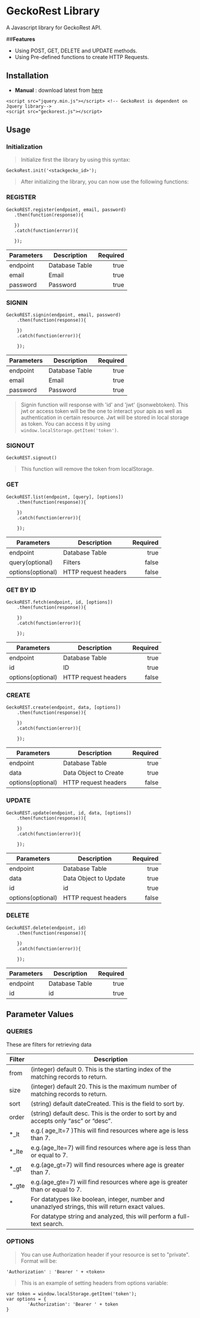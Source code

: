 # **GeckoRest Library**

A Javascript library for GeckoRest API. 
            
##**Features**

* Using POST, GET, DELETE and UPDATE methods.
* Using Pre-defined functions to create HTTP Requests.

## **Installation**
* **Manual** : download latest from <a href="google.com">here</a>

```    
<script src="jquery.min.js"></script> <!-- GeckoRest is dependent on Jquery library-->
<script src="geckorest.js"></script> 
```

## **Usage**

### **Initialization**

>Initialize first the library by using this syntax:
   
```
GeckoRest.init('<stackgecko_id>');
```

>After initializing the library, you can now use the following functions:

### REGISTER
   
```
GeckoREST.register(endpoint, email, password)
   .then(function(response)){
   
   })
   .catch(function(error)){
   
   });
````

| Parameters       | Description       | Required |
| -----------------|-------------------|---------:|
| endpoint         | Database Table    |true      | 
| email            | Email             |true      |
| password         | Password          |true      |
  
  
### SIGNIN

```
GeckoREST.signin(endpoint, email, password)
    .then(function(response)){
   
    })
    .catch(function(error)){
    
    });
```
| Parameters       | Description       | Required |
| -----------------|-------------------|---------:|
| endpoint         | Database Table    |true      | 
| email            | Email             |true      |
| password         | Password          |true      |

>
>Signin function will response with 'id' and 'jwt' (jsonwebtoken). This jwt or access token will be the one to interact your apis as well as authentication in certain resource. Jwt will be stored in local storage as token. You can access it by using `window.localStorage.getItem('token')`.
>

### SIGNOUT

```
GeckoREST.signout()
```
>
>This function will remove the token from localStorage.
>


### GET
```
GeckoREST.list(endpoint, [query], [options])
    .then(function(response)){
 
    })
    .catch(function(error)){
  
    });
```

| Parameters       | Description         | Required |
| -----------------|---------------------|---------:|
| endpoint         | Database Table      |true      | 
| query(optional)  | Filters             |false     |
| options(optional)| HTTP request headers|false     |

### GET BY ID

```
GeckoREST.fetch(endpoint, id, [options])
    .then(function(response)){
    
    })
    .catch(function(error)){
    
    });
```

| Parameters       | Description         | Required |
| -----------------|---------------------|---------:|
| endpoint         | Database Table      |true      | 
| id               | ID                  |true      |
| options(optional)| HTTP request headers|false     |

### CREATE

```
GeckoREST.create(endpoint, data, [options])
    .then(function(response)){
 
    })
    .catch(function(error)){
    
    });
```

| Parameters       | Description          | Required |
| -----------------|----------------------|---------:|
| endpoint         | Database Table       |true      | 
| data             | Data Object to Create|true      |
| options(optional)| HTTP request headers |false     |

### UPDATE

```
GeckoREST.update(endpoint, id, data, [options])
    .then(function(response)){

    })
    .catch(function(error)){

    });
```

| Parameters       | Description          | Required |
| -----------------|----------------------|---------:|
| endpoint         | Database Table       |true      | 
| data             | Data Object to Update|true      |
| id               | id                   |true      |
| options(optional)| HTTP request headers |false     |

### DELETE

```
GeckoREST.delete(endpoint, id)
    .then(function(response)){

    })
    .catch(function(error)){

    });
```

| Parameters       | Description          | Required |
| -----------------|----------------------|---------:|
| endpoint         | Database Table       |true      | 
| id               | id                   |true      |

## Parameter Values

### QUERIES

These are filters for retrieving data 

| Filter   | Description                                                                         |
| ---------|-------------------------------------------------------------------------------------|
| from     | (integer) default 0. This is the starting index of the matching records to return.  |
| size     | (integer) default 20. This is the maximum number of matching records to return.     |
| sort     | (string) default dateCreated. This is the field to sort by.                         |
| order    | (string) default desc. This is the order to sort by and accepts only “asc” or “desc”.|
| *_lt     | e.g.( age_lt=7 )This will find resources where age is less than 7.                  |
| *_lte    | e.g.(age_lte=7) will find resources where age is less than or equal to 7.           |
| *_gt     | e.g.(age_gt=7) will find resources where age is greater than 7.                     |
| *_gte    | e.g.(age_gte=7) will find resources where age is greater than or equal to 7.        |
| *        | For datatypes like boolean, integer, number and unanazlyed strings, this will return exact values.|
|          | For datatype string and analyzed, this will perform a full-text search.|

### OPTIONS

>You can use Authorization header if your resource is set to "private". Format will be:
>
```
'Authorization' : 'Bearer ' + <token>
```
>This is an example of setting headers from options variable:
```
var token = window.localStorage.getItem('token');
var options = {
		'Authorization': 'Bearer ' + token					
}
```

